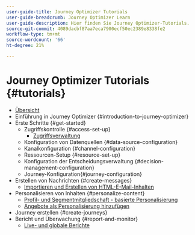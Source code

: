 ```yaml
---
user-guide-title: Journey Optimizer Tutorials
user-guide-breadcrumb: Journey Optimizer Learn
user-guide-description: Hier finden Sie Journey Optimizer-Tutorials.
source-git-commit: 4089dacbf87aa7eca7900ecf50ec2389e8338fe2
workflow-type: tm+mt
source-wordcount: '66'
ht-degree: 21%

---
```



# Journey Optimizer Tutorials {#tutorials}

+ [Übersicht](/help/overview.md)
+ Einführung in Journey Optimizer {#introduction-to-journey-optimizer}
+ Erste Schritte {#get-started}
   + Zugriffskontrolle {#access-set-up}
      + [Zugriffsverwaltung ](/help/set-up-access/access-management.md)
   + Konfiguration von Datenquellen {#data-source-configuration}
   + Kanalkonfiguration {#channel-configuration}
   + Ressourcen-Setup {#resource-set-up}
   + Konfiguration der Entscheidungsverwaltung {#decision-management-configuration}
   + Journey-Konfiguration{#journey-configuration}
+ Erstellen von Nachrichten {#create-messages}
   + [Importieren und Erstellen von HTML-E-Mail-Inhalten](/help/create-messages/import-and-author-html-email-content.md)
+ Personalisieren von Inhalten {#personalize-content}
   + [Profil- und Segmentmitgliedschaft - basierte Personalisierung](/help/personalize-content/profile-and-segment-membership-based-personalization.md)
   + [Angebote als Personalisierung hinzufügen](/help/personalize-content/add-offer-decisioning-to-messages.md)
+ Journey erstellen {#create-journeys}
+ Bericht und Überwachung {#report-and-monitor}
   + [Live- und globale Berichte](/help/report-and-monitor/live-and-global-reports.md)
